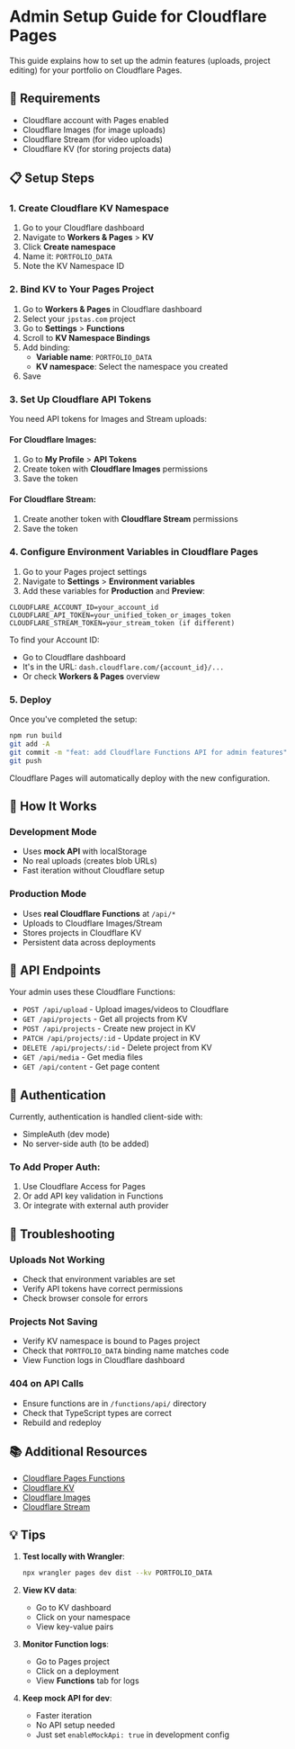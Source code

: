# Admin Setup Guide for Cloudflare Pages

This guide explains how to set up the admin features (uploads, project editing) for your portfolio on Cloudflare Pages.

## 🔧 Requirements

- Cloudflare account with Pages enabled
- Cloudflare Images (for image uploads)
- Cloudflare Stream (for video uploads)
- Cloudflare KV (for storing projects data)

## 📋 Setup Steps

### 1. Create Cloudflare KV Namespace

1. Go to your Cloudflare dashboard
2. Navigate to **Workers & Pages** > **KV**
3. Click **Create namespace**
4. Name it: `PORTFOLIO_DATA`
5. Note the KV Namespace ID

### 2. Bind KV to Your Pages Project

1. Go to **Workers & Pages** in Cloudflare dashboard
2. Select your `jpstas.com` project
3. Go to **Settings** > **Functions**
4. Scroll to **KV Namespace Bindings**
5. Add binding:
   - **Variable name**: `PORTFOLIO_DATA`
   - **KV namespace**: Select the namespace you created
6. Save

### 3. Set Up Cloudflare API Tokens

You need API tokens for Images and Stream uploads:

#### For Cloudflare Images:
1. Go to **My Profile** > **API Tokens**
2. Create token with **Cloudflare Images** permissions
3. Save the token

#### For Cloudflare Stream:
1. Create another token with **Cloudflare Stream** permissions
2. Save the token

### 4. Configure Environment Variables in Cloudflare Pages

1. Go to your Pages project settings
2. Navigate to **Settings** > **Environment variables**
3. Add these variables for **Production** and **Preview**:

```
CLOUDFLARE_ACCOUNT_ID=your_account_id
CLOUDFLARE_API_TOKEN=your_unified_token_or_images_token
CLOUDFLARE_STREAM_TOKEN=your_stream_token (if different)
```

To find your Account ID:
- Go to Cloudflare dashboard
- It's in the URL: `dash.cloudflare.com/{account_id}/...`
- Or check **Workers & Pages** overview

### 5. Deploy

Once you've completed the setup:

```bash
npm run build
git add -A
git commit -m "feat: add Cloudflare Functions API for admin features"
git push
```

Cloudflare Pages will automatically deploy with the new configuration.

## 🎯 How It Works

### Development Mode
- Uses **mock API** with localStorage
- No real uploads (creates blob URLs)
- Fast iteration without Cloudflare setup

### Production Mode
- Uses **real Cloudflare Functions** at `/api/*`
- Uploads to Cloudflare Images/Stream
- Stores projects in Cloudflare KV
- Persistent data across deployments

## 📡 API Endpoints

Your admin uses these Cloudflare Functions:

- `POST /api/upload` - Upload images/videos to Cloudflare
- `GET /api/projects` - Get all projects from KV
- `POST /api/projects` - Create new project in KV
- `PATCH /api/projects/:id` - Update project in KV
- `DELETE /api/projects/:id` - Delete project from KV
- `GET /api/media` - Get media files
- `GET /api/content` - Get page content

## 🔐 Authentication

Currently, authentication is handled client-side with:
- SimpleAuth (dev mode)
- No server-side auth (to be added)

### To Add Proper Auth:

1. Use Cloudflare Access for Pages
2. Or add API key validation in Functions
3. Or integrate with external auth provider

## 🐛 Troubleshooting

### Uploads Not Working
- Check that environment variables are set
- Verify API tokens have correct permissions
- Check browser console for errors

### Projects Not Saving
- Verify KV namespace is bound to Pages project
- Check that `PORTFOLIO_DATA` binding name matches code
- View Function logs in Cloudflare dashboard

### 404 on API Calls
- Ensure functions are in `/functions/api/` directory
- Check that TypeScript types are correct
- Rebuild and redeploy

## 📚 Additional Resources

- [Cloudflare Pages Functions](https://developers.cloudflare.com/pages/platform/functions/)
- [Cloudflare KV](https://developers.cloudflare.com/workers/runtime-apis/kv/)
- [Cloudflare Images](https://developers.cloudflare.com/images/)
- [Cloudflare Stream](https://developers.cloudflare.com/stream/)

## 💡 Tips

1. **Test locally with Wrangler**:
   ```bash
   npx wrangler pages dev dist --kv PORTFOLIO_DATA
   ```

2. **View KV data**:
   - Go to KV dashboard
   - Click on your namespace
   - View key-value pairs

3. **Monitor Function logs**:
   - Go to Pages project
   - Click on a deployment
   - View **Functions** tab for logs

4. **Keep mock API for dev**:
   - Faster iteration
   - No API setup needed
   - Just set `enableMockApi: true` in development config

